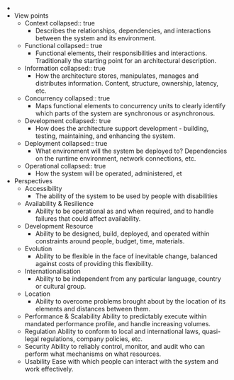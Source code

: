 -
- View points
	- Context
	  collapsed:: true
		- Describes the relationships, dependencies, and interactions between the system and its environment.
	- Functional
	  collapsed:: true
		- Functional elements, their responsibilities and interactions. Traditionally the starting point for an architectural description.
	- Information
	  collapsed:: true
		- How the architecture stores, manipulates, manages and distributes information. Content, structure, ownership, latency,  etc.
	- Concurrency
	  collapsed:: true
		- Maps functional elements to concurrency units to clearly identify which parts of the system are synchronous or asynchronous.
	- Development
	  collapsed:: true
		- How does the architecture support development - building, testing, maintaining, and enhancing the system.
	- Deployment
	  collapsed:: true
		- What environment will the system be deployed to? Dependencies on the runtime environment, network connections, etc.
	- Operational
	  collapsed:: true
		- How the system will be operated, administered, et
- Perspectives
	- Accessibility
		- The ability of the system to be used by people with disabilities
	- Availability & Resilience
		- Ability to be operational as and when required, and to handle failures that could affect availability.
	- Development Resource
		- Ability to be designed, build, deployed, and operated within constraints around people, budget, 
		  time, materials.
	- Evolution
		- Ability to be flexible in the face of inevitable change, balanced against costs of providing this 
		  flexibility.
	- Internationalisation
		- Ability to be independent from any particular language, country or cultural group.
	- Location
		- Ability to overcome problems brought about by the location of its elements and distances between 
		  them.
	- Performance & Scalability Ability to predictably execute within mandated performance profile, and handle increasing volumes.
	- Regulation Ability to conform to local and international laws, quasi-legal regulations, company policies, etc.
	- Security Ability to reliably control, monitor, and audit who can perform what mechanisms on what resources.
	- Usability Ease with which people can interact with the system and work effectively.